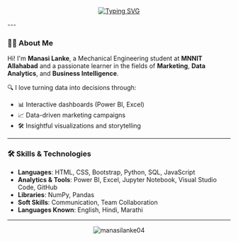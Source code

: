 <p align="center">
  <a href="https://github.com/manasilanke04">
    <img src="https://readme-typing-svg.demolab.com?font=Fira+Code&duration=3000&pause=1000&color=ADD8E6&background=000000&width=500&lines=Hello%2C+I'm+Manasi+Lanke;Data-Driven+Marketing+Specialist;Passionate+About+Analytics;Tools%3A+Power+BI%2C+Excel%2C+Python;Discover+My+Projects!" alt="Typing SVG" />
  </a>
</p>
---

### 👩‍💻 About Me

Hi! I'm **Manasi Lanke**, a Mechanical Engineering student at **MNNIT Allahabad** and a passionate learner in the fields of **Marketing**, **Data Analytics**, and **Business Intelligence**.

🔍 I love turning data into decisions through:
- 📊 Interactive dashboards (Power BI, Excel)
- 📈 Data-driven marketing campaigns
- 🛠️ Insightful visualizations and storytelling

---

### 🛠️ Skills & Technologies

- **Languages**: HTML, CSS, Bootstrap, Python, SQL, JavaScript  
- **Analytics & Tools**: Power BI, Excel, Jupyter Notebook, Visual Studio Code, GitHub  
- **Libraries**: NumPy, Pandas  
- **Soft Skills**: Communication, Team Collaboration  
- **Languages Known**: English, Hindi, Marathi



---


<p align="center">
  <img src="https://komarev.com/ghpvc/?username=manasilanke04&label=Profile%20views&color=brightgreen&style=flat" alt="manasilanke04" />
</p>

